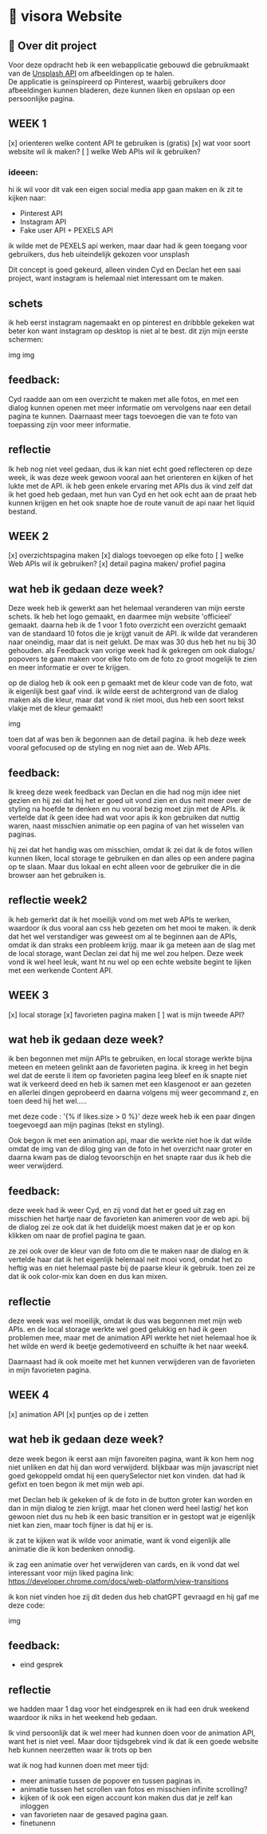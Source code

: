 # 📸 visora Website


## 🧠 Over dit project

Voor deze opdracht heb ik een webapplicatie gebouwd die gebruikmaakt van de [Unsplash API](https://unsplash.com/developers) om afbeeldingen op te halen.  
De applicatie is geïnspireerd op Pinterest, waarbij gebruikers door afbeeldingen kunnen bladeren, deze kunnen liken en opslaan op een persoonlijke pagina.


## WEEK 1

[x] orienteren welke content API te gebruiken is (gratis)
[x] wat voor soort website wil ik maken?
[ ] welke Web APIs wil ik gebruiken?

### ideeen:
hi ik wil voor dit vak een eigen social media app gaan maken en ik zit te kijken naar:

- Pinterest API
- Instagram API
- Fake user API + PEXELS API

ik wilde met de PEXELS api werken, maar daar had ik geen toegang voor gebruikers, dus heb uiteindelijk gekozen voor unsplash

Dit concept is goed gekeurd, alleen vinden Cyd en Declan het een saai project, want instagram is helemaal niet interessant om te maken. 

## schets
 
 ik heb eerst instagram nagemaakt en op pinterest en dribbble gekeken wat beter kon want instagram op desktop is niet al te best. 
 dit zijn mijn eerste schermen: 

img
img

## feedback:

Cyd raadde aan om een overzicht te maken met alle fotos, en met een dialog kunnen openen met meer informatie om vervolgens naar een detail pagina te kunnen. Daarnaast meer tags toevoegen die van te foto van toepassing zijn voor meer informatie.

## reflectie
Ik heb nog niet veel gedaan, dus ik kan niet echt goed reflecteren op deze week, ik was deze week gewoon vooral aan het orienteren en kijken of het lukte met de API. ik heb geen enkele ervaring met APIs dus ik vind zelf dat ik het goed heb gedaan, met hun van Cyd en het ook echt aan de praat heb kunnen krijgen en het ook snapte hoe de route vanuit de api naar het liquid bestand. 

## WEEK 2

[x] overzichtspagina maken
[x] dialogs toevoegen op elke foto
[ ] welke Web APIs wil ik gebruiken?
[x] detail pagina maken/ profiel pagina

## wat heb ik gedaan deze week?
Deze week heb ik gewerkt aan het helemaal veranderen van mijn eerste schets. Ik heb het logo gemaakt, en daarmee mijn website 'officieel' gemaakt. daarna heb ik de 1 voor 1 foto overzicht een overzicht gemaakt van de standaard 10 fotos die je krijgt vanuit de API. ik wilde dat veranderen naar oneindig, maar dat is neit gelukt. De max was 30 dus heb het nu bij 30 gehouden. als Feedback van vorige week had ik gekregen om ook dialogs/ popovers te gaan maken voor elke foto om de foto zo groot mogelijk te zien en meer informatie er over te krijgen.

op de dialog heb ik ook een p gemaakt met de kleur code van de foto, wat ik eigenlijk best gaaf vind. ik wilde eerst de achtergrond van de dialog maken als die kleur, maar dat vond ik niet mooi, dus heb een soort tekst vlakje met de kleur gemaakt!

img

toen dat af was ben ik begonnen aan de detail pagina. ik heb deze week vooral gefocused op de styling en nog niet aan de. Web APIs. 

## feedback:
Ik kreeg deze week feedback van Declan en die had nog mijn idee niet gezien en hij zei dat hij het er goed uit vond zien en dus neit meer over de styling na hoefde te denken en nu vooral bezig moet zijn met de APIs. ik vertelde dat ik geen idee had wat voor apis ik kon gebruiken dat nuttig waren, naast misschien animatie op een pagina of van het wisselen van paginas. 

hij zei dat het handig was om misschien, omdat ik zei dat ik de fotos willen kunnen liken, local storage te gebruiken en dan alles op een andere pagina op te slaan. Maar dus lokaal en echt alleen voor de gebruiker die in die browser aan het gebruiken is. 

## reflectie week2 

ik heb gemerkt dat ik het moeilijk vond om met web APIs te werken, waardoor ik dus vooral aan css heb gezeten om het mooi te maken. ik denk dat het wel verstandiger was geweest om al te beginnen aan de APIs, omdat ik dan straks een probleem krijg. maar ik ga meteen aan de slag met de local storage, want Declan zei dat hij me wel zou helpen. Deze week vond ik wel heel leuk, want ht nu wel op een echte website begint te lijken met een werkende Content API. 


## WEEK 3

[x] local storage
[x] favorieten pagina maken
[ ] wat is mijn tweede API?

## wat heb ik gedaan deze week?
ik ben begonnen met mijn APIs te gebruiken, en local storage werkte bijna meteen en meteen gelinkt aan de favorieten pagina. ik kreeg in het begin wel dat de eerste li item op favorieten pagina leeg bleef en ik snapte niet wat ik verkeerd deed en heb ik samen met een klasgenoot er aan gezeten en allerlei dingen geprobeerd en daarna volgens mij weer gecommand z, en toen deed hij het wel.....

met deze code : '{% if likes.size > 0 %}'
deze week heb ik een paar dingen toegevoegd aan mijn paginas (tekst en styling). 


Ook begon ik met een animation api, maar die werkte niet hoe ik dat wilde omdat de img van de dilog ging van de foto in het overzicht naar groter en daarna kwam pas de dialog tevoorschijn en het snapte raar dus ik heb die weer verwijderd. 



## feedback:
deze week had ik weer Cyd, en zij vond dat het er goed uit zag en misschien het hartje naar de favorieten kan animeren voor de web api. bij de dialog zei ze ook dat ik het duidelijk moest maken dat je er op kon klikken om naar de profiel pagina te gaan. 

ze zei ook over de kleur van de foto om die te maken naar de dialog en ik vertelde haar dat ik het eigenlijk helemaal neit mooi vond, omdat het zo heftig was en niet helemaal paste bij de paarse kleur ik gebruik. toen zei ze dat ik ook color-mix kan doen en dus kan mixen. 


## reflectie

deze week was wel moeilijk, omdat ik dus was begonnen met mijn web APIs. en de local storage werkte wel goed gelukkig en had ik geen problemen mee, maar met de animation API werkte het niet helemaal hoe ik het wilde en werd ik beetje gedemotiveerd en schuifte ik het naar week4. 

Daarnaast had ik ook moeite met het kunnen verwijderen van de favorieten in mijn favorieten pagina.


## WEEK 4

[x] animation API
[x] puntjes op de i zetten

## wat heb ik gedaan deze week?
deze week begon ik eerst aan mijn favoreiten pagina, want ik kon hem nog niet unliken en dat hij dan word verwijderd. blijkbaar was mijn javascript niet goed gekoppeld omdat hij een querySelector niet kon vinden. dat had ik gefixt en toen begon ik met mijn web api. 

met Declan heb ik gekeken of ik de foto in de button groter kan worden en dan in mijn dialog te zien krijgt. maar het clonen werd heel lastig/ het kon gewoon niet dus nu heb ik een basic  transition er in gestopt wat je eigenlijk niet kan zien, maar toch fijner is dat hij er is. 

ik zat te kijken wat ik wilde voor animatie, want ik vond eigenlijk alle animatie die ik kon bedenken onnodig. 

ik zag een animatie over het verwijderen van cards, en ik vond dat wel interessant voor mijn liked pagina
link: https://developer.chrome.com/docs/web-platform/view-transitions

ik kon niet vinden hoe zij dit deden dus heb chatGPT gevraagd en hij gaf me deze code:

img


## feedback:
- eind gesprek


## reflectie

we hadden maar 1 dag voor het eindgesprek en ik had een druk weekend waardoor ik niks in het weekend heb gedaan. 

Ik vind persoonlijk dat ik wel meer had kunnen doen voor de animation API, want het is niet veel. Maar door tijdsgebrek vind ik dat ik een goede website heb kunnen neerzetten waar ik trots op ben


wat ik nog had kunnen doen met meer tijd:

* meer animatie tussen de popover en tussen paginas in.
* animatie tussen het scrollen van fotos en misschien infinite scrolling?
* kijken of ik ook een eigen account kon maken dus dat je zelf kan inloggen
* van favorieten naar de gesaved pagina gaan.
* finetunenn
